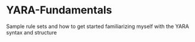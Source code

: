 # YARA-Fundamentals
Sample rule sets and how to get started familiarizing myself with the YARA syntax and structure
